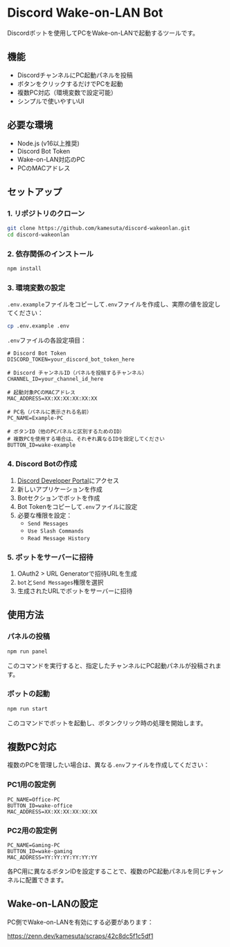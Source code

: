 # Discord Wake-on-LAN Bot

Discordボットを使用してPCをWake-on-LANで起動するツールです。

## 機能

- DiscordチャンネルにPC起動パネルを投稿
- ボタンをクリックするだけでPCを起動
- 複数PC対応（環境変数で設定可能）
- シンプルで使いやすいUI

## 必要な環境

- Node.js (v16以上推奨)
- Discord Bot Token
- Wake-on-LAN対応のPC
- PCのMACアドレス

## セットアップ

### 1. リポジトリのクローン

```bash
git clone https://github.com/kamesuta/discord-wakeonlan.git
cd discord-wakeonlan
```

### 2. 依存関係のインストール

```bash
npm install
```

### 3. 環境変数の設定

`.env.example`ファイルをコピーして`.env`ファイルを作成し、実際の値を設定してください：

```bash
cp .env.example .env
```

`.env`ファイルの各設定項目：

```env
# Discord Bot Token
DISCORD_TOKEN=your_discord_bot_token_here

# Discord チャンネルID（パネルを投稿するチャンネル）
CHANNEL_ID=your_channel_id_here

# 起動対象PCのMACアドレス
MAC_ADDRESS=XX:XX:XX:XX:XX:XX

# PC名（パネルに表示される名前）
PC_NAME=Example-PC

# ボタンID（他のPCパネルと区別するためのID）
# 複数PCを使用する場合は、それぞれ異なるIDを設定してください
BUTTON_ID=wake-example
```

### 4. Discord Botの作成

1. [Discord Developer Portal](https://discord.com/developers/applications)にアクセス
2. 新しいアプリケーションを作成
3. Botセクションでボットを作成
4. Bot Tokenをコピーして`.env`ファイルに設定
5. 必要な権限を設定：
   - `Send Messages`
   - `Use Slash Commands`
   - `Read Message History`

### 5. ボットをサーバーに招待

1. OAuth2 > URL Generatorで招待URLを生成
2. `bot`と`Send Messages`権限を選択
3. 生成されたURLでボットをサーバーに招待

## 使用方法

### パネルの投稿

```bash
npm run panel
```

このコマンドを実行すると、指定したチャンネルにPC起動パネルが投稿されます。

### ボットの起動

```bash
npm run start
```

このコマンドでボットを起動し、ボタンクリック時の処理を開始します。

## 複数PC対応

複数のPCを管理したい場合は、異なる`.env`ファイルを作成してください：

### PC1用の設定例
```env
PC_NAME=Office-PC
BUTTON_ID=wake-office
MAC_ADDRESS=XX:XX:XX:XX:XX:XX
```

### PC2用の設定例
```env
PC_NAME=Gaming-PC
BUTTON_ID=wake-gaming
MAC_ADDRESS=YY:YY:YY:YY:YY:YY
```

各PC用に異なるボタンIDを設定することで、複数のPC起動パネルを同じチャンネルに配置できます。

## Wake-on-LANの設定

PC側でWake-on-LANを有効にする必要があります：

https://zenn.dev/kamesuta/scraps/42c8dc5f1c5df1
